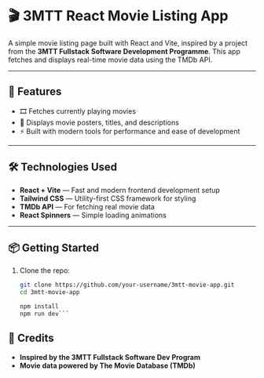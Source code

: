 # 🎬 3MTT React Movie Listing App

A simple movie listing page built with React and Vite, inspired by a project from the **3MTT Fullstack Software Development Programme**. This app fetches and displays real-time movie data using the TMDb API.

---

## 🚀 Features

- 🎞️ Fetches currently playing movies
- 📄 Displays movie posters, titles, and descriptions
- ⚡ Built with modern tools for performance and ease of development

---

## 🛠️ Technologies Used

- **React + Vite** — Fast and modern frontend development setup
- **Tailwind CSS** — Utility-first CSS framework for styling
- **TMDb API** — For fetching real movie data
- **React Spinners** — Simple loading animations

---

## 📦 Getting Started

1. Clone the repo:

   ```bash
   git clone https://github.com/your-username/3mtt-movie-app.git
   cd 3mtt-movie-app
   
   npm install
   npm run dev```
## 📌 Credits
- **Inspired by the 3MTT Fullstack Software Dev Program**
- **Movie data powered by The Movie Database (TMDb)**


